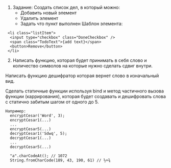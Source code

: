 1. 
   Задание:
   Создать список дел, в который можно:
   - Добавить новый элемент
   - Удалить элемент
   - Задать что пункт выполнен
Шаблон элемента:
```
 <li class="listItem">
  <input type="checkbox" class="DoneCheckbox" />
  <span class="TodoText">{add text}</span>
  <button>Remove</button>
 </li>
```

2. Написать функцию, которая будет принимать в себя слово и количество
символов на которые нужно сделать сдвиг внутри.

Написать функцию дешифратор которая вернет слово в изначальный вид.

Сделать статичные функции используя bind и метод частичного
вызова функции (каррирования), которая будет создавать и дешифровать
слова с статично забитым шагом от одного до 5.

    Например:
      encryptCesar('Word', 3);
      encryptCesar1(...)
      ...
      encryptCesar5(...)
      decryptCesar1('Sdwq', 5);
      decryptCesar1(...)
      ...
      decryptCesar5(...)

      "а".charCodeAt(); // 1072
      String.fromCharCode(189, 43, 190, 61) // ½+¾